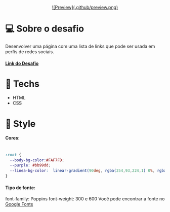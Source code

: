 <!--lint disable no-literal-urls-->

<p align="center">
  <a href="https://ingridsotodev.github.io/desafio-social-links-discover/">
    ![Preview](.github/preview.png)
  </a>
</p>

# 💻 Sobre o desafio
Desenvolver uma página com uma lista de links que pode ser usada em perfis de redes sociais.

#### [Link do Desafio](https://efficient-sloth-d85.notion.site/Desafio-Social-Tree-a4008e467a3248c4b05c97cf78aea44f)

# 🚀 Techs
* HTML
* CSS

# 🎨 Style

#### Cores:

```css

:root {
  --body-bg-color:#FAF7FD;
  --purple: #bb99dd;
  --linea-bg-color:  linear-gradient(90deg, rgba(254,93,224,1) 0%, rgba(242,1,2,1) 16%, rgba(255,134,1,1) 33%, rgba(252,246,1,1) 49%, rgba(1,135,35,1) 66%, rgba(69,0,253,1) 83%, rgba(132,2,136,1) 100%); 
}


```

#### Tipo de fonte:
font-family: Poppins
font-weight: 300 e 600
Você pode encontrar a fonte no [Google Fonts](https://fonts.google.com/)

